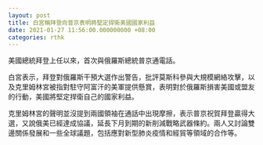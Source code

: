 ```yaml
---
layout: post
title: 白宮稱拜登向普京表明將堅定捍衛美國國家利益
date: 2021-01-27 11:56:00.000000000 +08:00
categories: rthk
---
```


美國總統拜登上任以來，首次與俄羅斯總統普京通電話。

白宮表示，拜登對俄羅斯干預大選作出警告，批評莫斯科參與大規模網絡攻擊，以及克里姆林宮被指對駐守阿富汗的美軍提供懸賞，表明對於俄羅斯損害美國或盟友的行動，美國將堅定捍衛自己的國家利益。

克里姆林宮的聲明並沒提到兩國領袖在通話中出現摩擦，表示普京祝賀拜登贏得大選，又說俄美已經達成協議，延長下月到期的新削減戰略武器條約。兩人又討論雙邊關係發展和一些全球議題，包括應對新型肺炎疫情和經貿等領域的合作等。
